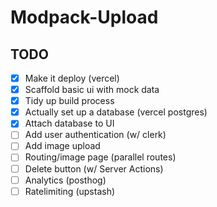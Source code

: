 # Modpack-Upload

## TODO

- [x] Make it deploy (vercel)
- [x] Scaffold basic ui with mock data
- [x] Tidy up build process
- [x] Actually set up a database (vercel postgres)
- [x] Attach database to UI
- [ ] Add user authentication (w/ clerk)
- [ ] Add image upload
- [ ] Routing/image page (parallel routes)
- [ ] Delete button (w/ Server Actions)
- [ ] Analytics (posthog)
- [ ] Ratelimiting (upstash)